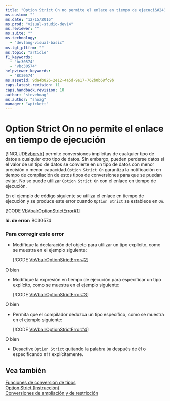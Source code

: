 ```yaml
---
title: "Option Strict On no permite el enlace en tiempo de ejecuci&#243;n | Microsoft Docs"
ms.custom: ""
ms.date: "12/15/2016"
ms.prod: "visual-studio-dev14"
ms.reviewer: ""
ms.suite: ""
ms.technology: 
  - "devlang-visual-basic"
ms.tgt_pltfrm: ""
ms.topic: "article"
f1_keywords: 
  - "bc30574"
  - "vbc30574"
helpviewer_keywords: 
  - "BC30574"
ms.assetid: 9da4b826-2e12-4a5d-9e17-762b0b68fc9b
caps.latest.revision: 11
caps.handback.revision: 10
author: "stevehoag"
ms.author: "shoag"
manager: "wpickett"
---
```

# Option Strict On no permite el enlace en tiempo de ejecuci&#243;n
[!INCLUDE[vbprvb](../code-quality/includes/vbprvb_md.md)] permite conversiones implícitas de cualquier tipo de datos a cualquier otro tipo de datos. Sin embargo, pueden perderse datos si el valor de un tipo de datos se convierte en un tipo de datos con menor precisión o menor capacidad.`Option Strict On` garantiza la notificación en tiempo de compilación de estos tipos de conversiones para que se puedan evitar. No se puede utilizar `Option Strict On` con el enlace en tiempo de ejecución.  
  
 En el ejemplo de código siguiente se utiliza el enlace en tiempo de ejecución y se produce este error cuando `Option Strict` se establece en `On`.  
  
 [!CODE [VbVbalrOptionStrictError#1](VbVbalrOptionStrictError#1)]  
  
 **Id. de error:** BC30574  
  
### Para corregir este error  
  
-   Modifique la declaración del objeto para utilizar un tipo explícito, como se muestra en el ejemplo siguiente:  
  
     [!CODE [VbVbalrOptionStrictError#2](VbVbalrOptionStrictError#2)]  
  
 O bien  
  
-   Modifique la expresión en tiempo de ejecución para especificar un tipo explícito, como se muestra en el ejemplo siguiente:  
  
     [!CODE [VbVbalrOptionStrictError#3](VbVbalrOptionStrictError#3)]  
  
 O bien  
  
-   Permita que el compilador deduzca un tipo específico, como se muestra en el ejemplo siguiente:  
  
     [!CODE [VbVbalrOptionStrictError#4](VbVbalrOptionStrictError#4)]  
  
 O bien  
  
-   Desactive `Option Strict` quitando la palabra `On` después de él o especificando `Off` explícitamente.  
  
## Vea también  
 [Funciones de conversión de tipos](/dotnet/visual-basic/language-reference/functions/type-conversion-functions)   
 [Option Strict \(Instrucción\)](/dotnet/visual-basic/language-reference/statements/option-strict-statement)   
 [Conversiones de ampliación y de restricción](/dotnet/visual-basic/programming-guide/language-features/data-types/widening-and-narrowing-conversions)